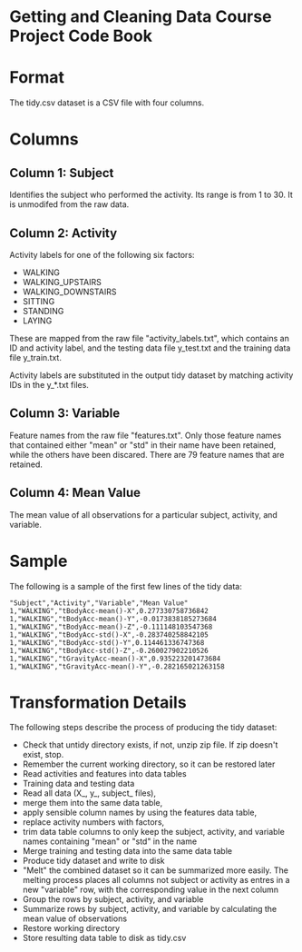 Getting and Cleaning Data Course Project Code Book
================

# Format

The tidy.csv dataset is a CSV file with four columns.

# Columns

## Column 1: Subject

Identifies the subject who performed the activity. Its range is from 1 to 30. It is unmodifed from the raw data.

## Column 2: Activity

Activity labels for one of the following six factors:
 - WALKING            
 - WALKING_UPSTAIRS   
 - WALKING_DOWNSTAIRS 
 - SITTING            
 - STANDING           
 - LAYING
 
These are mapped from the raw file "activity_labels.txt", which contains an ID and activity label, and the testing data file y_test.txt and the training data file y_train.txt.

Activity labels are substituted in the output tidy dataset by matching activity IDs in the y_*.txt files.

## Column 3: Variable

Feature names from the raw file "features.txt". Only those feature names that contained either "mean" or "std" in their name have been retained, while the others have been discared. There are 79 feature names that are retained.

## Column 4: Mean Value

The mean value of all observations for a particular subject, activity, and variable.

# Sample

The following is a sample of the first few lines of the tidy data:

~~~~
"Subject","Activity","Variable","Mean Value"
1,"WALKING","tBodyAcc-mean()-X",0.277330758736842
1,"WALKING","tBodyAcc-mean()-Y",-0.0173838185273684
1,"WALKING","tBodyAcc-mean()-Z",-0.111148103547368
1,"WALKING","tBodyAcc-std()-X",-0.283740258842105
1,"WALKING","tBodyAcc-std()-Y",0.114461336747368
1,"WALKING","tBodyAcc-std()-Z",-0.260027902210526
1,"WALKING","tGravityAcc-mean()-X",0.935223201473684
1,"WALKING","tGravityAcc-mean()-Y",-0.282165021263158
~~~~

# Transformation Details

The following steps describe the process of producing the tidy dataset:
 * Check that untidy directory exists, if not, unzip zip file. If zip doesn't exist, stop.
 * Remember the current working directory, so it can be restored later
 * Read activities and features into data tables
 * Training data and testing data
  * Read all data (X_, y_, subject_ files), 
  * merge them into the same data table, 
  * apply sensible column names by using the features data table,
  * replace activity numbers with factors, 
  * trim data table columns to only keep the subject, activity, and variable names containing "mean" or "std" in the name
 * Merge training and testing data into the same data table
 * Produce tidy dataset and write to disk
  * "Melt" the combined dataset so it can be summarized more easily. The melting process places all columns not subject or activity as entres in a new "variable" row, with the corresponding value in the next column
  * Group the rows by subject, activity, and variable
  * Summarize rows by subject, activity, and variable by calculating the mean value of observations
  * Restore working directory
  * Store resulting data table to disk as tidy.csv
